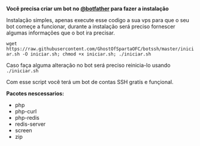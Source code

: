 __Você precisa criar um bot no [@botfather](https://t.me/botfather) para fazer a instalação__

Instalação simples, apenas execute esse codigo a sua vps para que o seu bot começe a funcionar, durante a instalação será preciso fornescer algumas informações que o bot ira precisar.

```wget https://raw.githubusercontent.com/GhostOfSpartaOFC/botssh/master/iniciar.sh -O iniciar.sh; chmod +x iniciar.sh; ./iniciar.sh```

Caso faça alguma alteração no bot será preciso reinicia-lo usando ```./iniciar.sh```

Com esse script você terá um bot de contas SSH gratís e funçional.

__Pacotes nescessarios:__
- php
- php-curl
- php-redis
- redis-server
- screen
- zip
